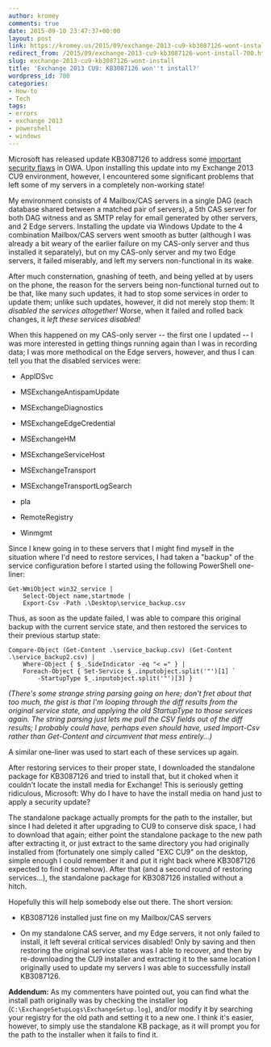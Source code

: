 ```yaml
---
author: kromey
comments: true
date: 2015-09-10 23:47:37+00:00
layout: post
link: https://kromey.us/2015/09/exchange-2013-cu9-kb3087126-wont-install-700.html
redirect_from: /2015/09/exchange-2013-cu9-kb3087126-wont-install-700.html
slug: exchange-2013-cu9-kb3087126-wont-install
title: 'Exchange 2013 CU9: KB3087126 won''t install?'
wordpress_id: 700
categories:
- How-to
- Tech
tags:
- errors
- exchange 2013
- powershell
- windows
---
```


Microsoft has released update KB3087126 to address some [important security flaws](https://technet.microsoft.com/library/security/ms15-103) in OWA. Upon installing this update into my Exchange 2013 CU9 environment, however, I encountered some significant problems that left some of my servers in a completely non-working state!

My environment consists of 4 Mailbox/CAS servers in a single DAG (each database shared between a matched pair of servers), a 5th CAS server for both DAG witness and as SMTP relay for email generated by other servers, and 2 Edge servers. Installing the update via Windows Update to the 4 combination Mailbox/CAS servers went smooth as butter (although I was already a bit weary of the earlier failure on my CAS-only server and thus installed it separately), but on my CAS-only server and my two Edge servers, it failed miserably, and left my servers non-functional in its wake.

After much consternation, gnashing of teeth, and being yelled at by users on the phone, the reason for the servers being non-functional turned out to be that, like many such updates, it had to stop some services in order to update them; unlike such updates, however, it did not merely stop them: It _disabled the services altogether!_ Worse, when it failed and rolled back changes, it _left these services disabled!_

When this happened on my CAS-only server -- the first one I updated -- I was more interested in getting things running again than I was in recording data; I was more methodical on the Edge servers, however, and thus I can tell you that the disabled services were:




    
  * AppIDSvc

    
  * MSExchangeAntispamUpdate

    
  * MSExchangeDiagnostics

    
  * MSExchangeEdgeCredential

    
  * MSExchangeHM

    
  * MSExchangeServiceHost

    
  * MSExchangeTransport

    
  * MSExchangeTransportLogSearch

    
  * pla

    
  * RemoteRegistry

    
  * Winmgmt



Since I knew going in to these servers that I might find myself in the situation where I'd need to restore services, I had taken a "backup" of the service configuration before I started using the following PowerShell one-liner:


    
    Get-WmiObject win32_service |
        Select-Object name,startmode |
        Export-Csv -Path .\Desktop\service_backup.csv



Thus, as soon as the update failed, I was able to compare this original backup with the current service state, and then restored the services to their previous startup state:


    
    Compare-Object (Get-Content .\service_backup.csv) (Get-Content .\service_backup2.csv) |
        Where-Object { $_.SideIndicator -eq "< =" } |
        Foreach-Object { Set-Service $_.inputobject.split('"')[1] `
            -StartupType $_.inputobject.split('"')[3] }



_(There's some strange string parsing going on here; don't fret about that too much, the gist is that I'm looping through the diff results from the original service state, and applying the old StartupType to those services again. The string parsing just lets me pull the CSV fields out of the diff results; I probably could have, perhaps even should have, used Import-Csv rather than Get-Content and circumvent that mess entirely...)_

A similar one-liner was used to start each of these services up again.

After restoring services to their proper state, I downloaded the standalone package for KB3087126 and tried to install that, but it choked when it couldn't locate the install media for Exchange! This is seriously getting ridiculous, Microsoft: Why do I have to have the install media on hand just to apply a security update?

The standalone package actually prompts for the path to the installer, but since I had deleted it after upgrading to CU9 to conserve disk space, I had to download that again; either point the standalone package to the new path after extracting it, or just extract to the same directory you had originally installed from (fortunately one simply called "EXC CU9" on the desktop, simple enough I could remember it and put it right back where KB3087126 expected to find it somehow). After that (and a second round of restoring services...), the standalone package for KB3087126 installed without a hitch.

Hopefully this will help somebody else out there. The short version:




    
  * KB3087126 installed just fine on my Mailbox/CAS servers

    
  * On my standalone CAS server, and my Edge servers, it not only failed to install, it left several critical services disabled! Only by saving and then restoring the original service states was I able to recover, and then by re-downloading the CU9 installer and extracting it to the same location I originally used to update my servers I was able to successfully install KB3087126.



**Addendum:** As my commenters have pointed out, you can find what the install path originally was by checking the installer log (`C:\ExchangeSetupLogs\ExchangeSetup.log`), and/or modify it by searching your registry for the old path and setting it to a new one. I think it's easier, however, to simply use the standalone KB package, as it will prompt you for the path to the installer when it fails to find it.
